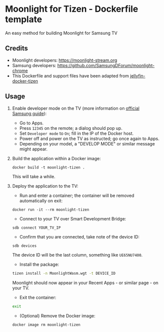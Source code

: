 # Moonlight for Tizen - Dockerfile template
An easy method for building Moonlight for Samsung TV

## Credits
- Moonlight developers: https://moonlight-stream.org
- Samsung developers: https://github.com/SamsungDForum/moonlight-chrome
- This Dockerfile and support files have been adapted from [jellyfin-docker-tizen](https://github.com/babagreensheep/jellyfin-tizen-docker)

## Usage
1. Enable developer mode on the TV (more information on [official Samsung guide](https://developer.samsung.com/smarttv/develop/getting-started/using-sdk/tv-device.html)):
	- Go to Apps.
	- Press `12345` on the remote; a dialog should pop up.
	- Set `Developer mode` to `On`; fill in the IP of the Docker host.
	- Power off and power on the TV as instructed; go once again to Apps.
	- Depending on your model, a "DEVELOP MODE" or similar message might appear.
   
2. Build the application within a Docker image:
	```
	docker build -t moonlight-tizen .
	```
	This will take a while.
3. Deploy the application to the TV:
	- Run and enter a container; the container will be removed automatically on exit:
	 ```
	 docker run -it --rm moonlight-tizen
	 ```
	- Connect to your TV over Smart Development Bridge:
	 ```sh
	 sdb connect YOUR_TV_IP
	 ```
	- Confirm that you are connected, take note of the device ID:
	 ```
	 sdb devices
	 ```
	 The device ID will be the last column, something like `UE65NU7400`.
	- Install the package:
	 ```sh
	 tizen install -n MoonlightWasm.wgt -t DEVICE_ID
	 ```
	 Moonlight should now appear in your Recent Apps - or similar page - on your TV.
	- Exit the container:
	 ```sh
	 exit
	 ```
	- (Optional) Remove the Docker image:
	 ```sh
	 docker image rm moonlight-tizen
	 ```
